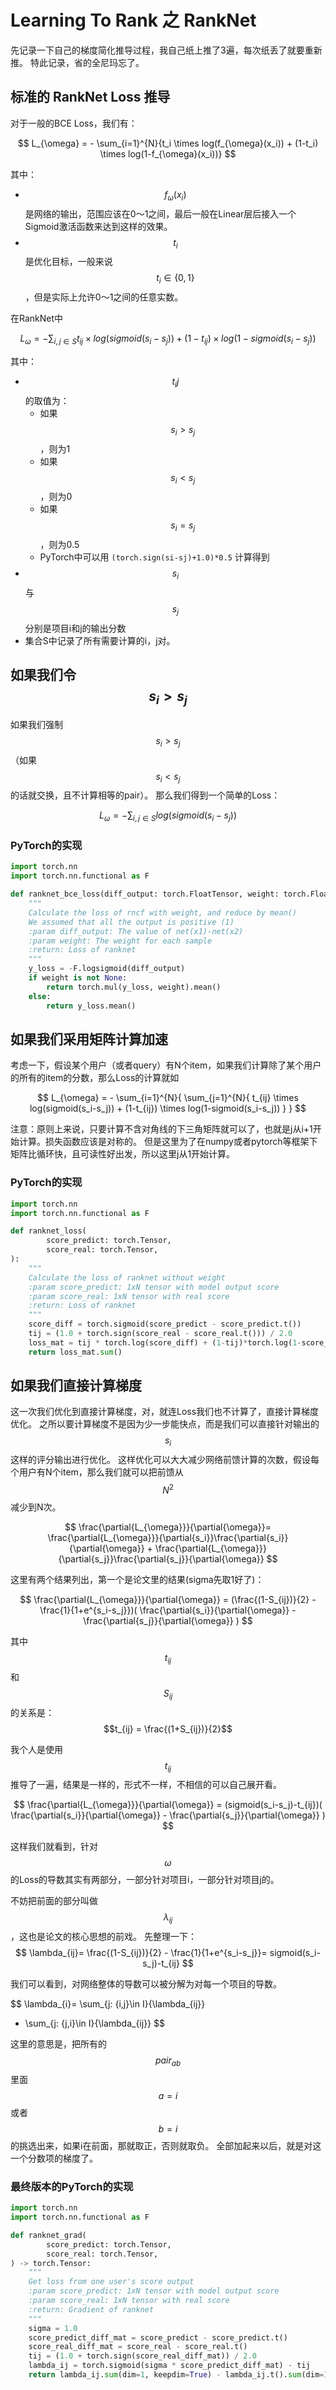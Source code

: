 # Learning To Rank 之 RankNet

先记录一下自己的梯度简化推导过程，我自己纸上推了3遍，每次纸丢了就要重新推。
特此记录，省的全尼玛忘了。

## 标准的 RankNet Loss 推导

对于一般的BCE Loss，我们有：

$$
L_{\omega} = - \sum_{i=1}^{N}{t_i \times log(f_{\omega}(x_i)) + (1-t_i) \times log(1-f_{\omega}(x_i))}
$$

其中：
- $$f_{\omega}(x_i)$$ 是网络的输出，范围应该在0～1之间，最后一般在Linear层后接入一个Sigmoid激活函数来达到这样的效果。
- $$t_i$$ 是优化目标，一般来说 $$t_i\in\{0,1\}$$，但是实际上允许0～1之间的任意实数。

在RankNet中


$$
L_{\omega} = - \sum_{i,j \in S}{t_{ij} \times log(sigmoid(s_i-s_j)) + (1-t_{ij}) \times log(1-sigmoid(s_i-s_j))}
$$

其中：
- $$t_ij$$的取值为：
    - 如果$$s_i>s_j$$，则为1
    - 如果$$s_i<s_j$$，则为0
    - 如果$$s_i=s_j$$，则为0.5
    - PyTorch中可以用 `(torch.sign(si-sj)+1.0)*0.5` 计算得到
- $$s_i$$ 与 $$s_j$$ 分别是项目i和j的输出分数
- 集合S中记录了所有需要计算的i，j对。

## 如果我们令$$s_i>s_j$$

如果我们强制$$s_i>s_j$$（如果$$s_i<s_j$$的话就交换，且不计算相等的pair）。
那么我们得到一个简单的Loss：

$$
L_{\omega} = - \sum_{i,j \in S}{log(sigmoid(s_i-s_j))}
$$

### PyTorch的实现

```python
import torch.nn
import torch.nn.functional as F

def ranknet_bce_loss(diff_output: torch.FloatTensor, weight: torch.FloatTensor = None):
    """
    Calculate the loss of rncf with weight, and reduce by mean()
    We assumed that all the output is positive (1)
    :param diff_output: The value of net(x1)-net(x2)
    :param weight: The weight for each sample
    :return: Loss of ranknet
    """
    y_loss = -F.logsigmoid(diff_output)
    if weight is not None:
        return torch.mul(y_loss, weight).mean()
    else:
        return y_loss.mean()
```

## 如果我们采用矩阵计算加速

考虑一下，假设某个用户（或者query）有N个item，如果我们计算除了某个用户的所有的item的分数，那么Loss的计算就如

$$
L_{\omega} = - \sum_{i=1}^{N}{
    \sum_{j=1}^{N}{
        t_{ij} \times log(sigmoid(s_i-s_j))  + 
        (1-t_{ij}) \times log(1-sigmoid(s_i-s_j))
    }
}
$$

注意：原则上来说，只要计算不含对角线的下三角矩阵就可以了，也就是j从i+1开始计算。损失函数应该是对称的。
但是这里为了在numpy或者pytorch等框架下矩阵比循环快，且可读性好出发，所以这里j从1开始计算。

### PyTorch的实现
```python
import torch.nn
import torch.nn.functional as F

def ranknet_loss(
        score_predict: torch.Tensor,
        score_real: torch.Tensor,
):
    """
    Calculate the loss of ranknet without weight
    :param score_predict: 1xN tensor with model output score
    :param score_real: 1xN tensor with real score
    :return: Loss of ranknet
    """
    score_diff = torch.sigmoid(score_predict - score_predict.t())
    tij = (1.0 + torch.sign(score_real - score_real.t())) / 2.0
    loss_mat = tij * torch.log(score_diff) + (1-tij)*torch.log(1-score_diff)
    return loss_mat.sum()
```
## 如果我们直接计算梯度

这一次我们优化到直接计算梯度，对，就连Loss我们也不计算了，直接计算梯度优化。
之所以要计算梯度不是因为少一步能快点，而是我们可以直接针对输出的$$s_i$$这样的评分输出进行优化。
这样优化可以大大减少网络前馈计算的次数，假设每个用户有N个item，那么我们就可以把前馈从$$N^2$$减少到N次。

$$
\frac{\partial{L_{\omega}}}{\partial{\omega}}=
\frac{\partial{L_{\omega}}}{\partial{s_i}}\frac{\partial{s_i}}{\partial{\omega}} + 
\frac{\partial{L_{\omega}}}{\partial{s_j}}\frac{\partial{s_j}}{\partial{\omega}}
$$

这里有两个结果列出，第一个是论文里的结果(sigma先取1好了)：

$$
\frac{\partial{L_{\omega}}}{\partial{\omega}} = 
(\frac{(1-S_{ij})}{2} - \frac{1}{1+e^{s_i-s_j}})(
    \frac{\partial{s_i}}{\partial{\omega}} - 
    \frac{\partial{s_j}}{\partial{\omega}}
)
$$

其中$$t_{ij}$$和$$S_{ij}$$的关系是：$$t_{ij} = \frac{(1+S_{ij})}{2}$$

我个人是使用$$t_{ij}$$推导了一遍，结果是一样的，形式不一样，不相信的可以自己展开看。

$$
\frac{\partial{L_{\omega}}}{\partial{\omega}} = 
(sigmoid(s_i-s_j)-t_{ij})(
    \frac{\partial{s_i}}{\partial{\omega}} - 
    \frac{\partial{s_j}}{\partial{\omega}}
)
$$

这样我们就看到，针对 $$\omega$$ 的Loss的导数其实有两部分，一部分针对项目i，一部分针对项目j的。


不妨把前面的部分叫做$$\lambda_{ij}$$，这也是论文的核心思想的前戏。
先整理一下：
$$
\lambda_{ij}=
\frac{(1-S_{ij})}{2} - \frac{1}{1+e^{s_i-s_j}}=
sigmoid(s_i-s_j)-t_{ij}
$$

我们可以看到，对网络整体的导数可以被分解为对每一个项目的导数。

$$
\lambda_{i}=
\sum_{j: \{i,j\}\in I}{\lambda_{ij}}
- \sum_{j: \{j,i\}\in I}{\lambda_{ij}}
$$

这里的意思是，把所有的$$pair_{ab}$$里面$$a=i$$或者$$b=i$$的挑选出来，如果i在前面，那就取正，否则就取负。
全部加起来以后，就是对这一个分数项的梯度了。



### 最终版本的PyTorch的实现

```python
import torch.nn
import torch.nn.functional as F

def ranknet_grad(
        score_predict: torch.Tensor,
        score_real: torch.Tensor,
) -> torch.Tensor:
    """
    Get loss from one user's score output
    :param score_predict: 1xN tensor with model output score
    :param score_real: 1xN tensor with real score
    :return: Gradient of ranknet
    """
    sigma = 1.0
    score_predict_diff_mat = score_predict - score_predict.t()
    score_real_diff_mat = score_real - score_real.t()
    tij = (1.0 + torch.sign(score_real_diff_mat)) / 2.0
    lambda_ij = torch.sigmoid(sigma * score_predict_diff_mat) - tij
    return lambda_ij.sum(dim=1, keepdim=True) - lambda_ij.t().sum(dim=1, keepdim=True)
```
